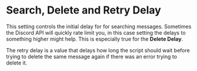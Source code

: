 # Search, Delete and Retry Delay

This setting controls the initial delay for for searching messages. Sometimes the Discord API will quickly rate limit you, in this case setting the delays to something higher might help. This is especially true for the **Delete Delay**.


The retry delay is a value that delays how long the script should wait before trying to delete the same message again if there was an error trying to delete it.